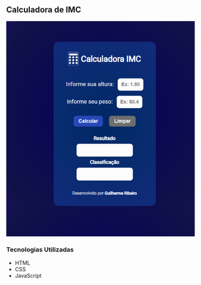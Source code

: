 <h2>Calculadora de IMC</h2>

<img src="assets/image_project.png">

<h3>Tecnologias Utilizadas</h3>

<ul>
    <li>HTML</li>
    <li>CSS</li>
    <li>JavaScript</li>
</ul>
